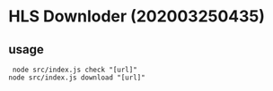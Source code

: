# HLS Downloder (202003250435)
## usage
`
node src/index.js check "[url]"`<br>`
node src/index.js download "[url]"
`
